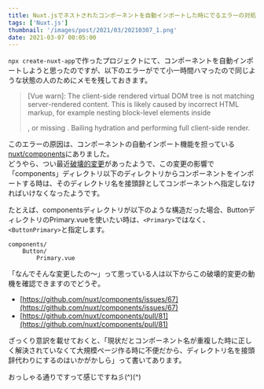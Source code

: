 ```yaml
---
title: Nuxt.jsでネストされたコンポーネントを自動インポートした時にでるエラーの対処法
tags: ['Nuxt.js']
thumbnail: '/images/post/2021/03/20210307_1.png'
date: 2021-03-07 00:05:00
---
```

`npx create-nuxt-app`で作ったプロジェクトにて、コンポーネントを自動インポートしようと思ったのですが、以下のエラーがでて小一時間ハマったので同じような状態の人のためにメモを残しておきます。  

> [Vue warn]: The client-side rendered virtual DOM tree is not matching server-rendered content. This is likely caused by incorrect HTML markup, for example nesting block-level elements inside <p>, or missing <tbody>. Bailing hydration and performing full client-side render.

このエラーの原因は、コンポーネントの自動インポート機能を担っている[nuxt/components](https://github.com/nuxt/components)にありました。  
どうやら、つい最近[破壊的変更](https://github.com/nuxt/components/releases/tag/v2.0.0-0)があったようで、この変更の影響で「components」ディレクトリ以下のディレクトリからコンポーネントをインポートする時は、そのディレクトリ名を接頭辞としてコンポーネントへ指定しなければいけなくなったようです。

たとえば、componentsディレクトリが以下のような構造だった場合、ButtonディレクトリのPrimary.vueを使いたい時は、`<Primary>`ではなく、`<ButtonPrimary>`と指定します。

```
components/
    Button/
        Primary.vue
```

「なんでそんな変更したの〜」って思っている人は以下からこの破壊的変更の動機を確認できますのでどうぞ。

- [https://github.com/nuxt/components/issues/67](https://github.com/nuxt/components/issues/67)
- [https://github.com/nuxt/components/pull/81](https://github.com/nuxt/components/pull/81)

ざっくり意訳を載せておくと、「現状だとコンポーネント名が重複した時に正しく解決されていなくて大規模ページ作る時に不便だから、ディレクトリ名を接頭辞代わりにするのはいかがかしら」って書いてあります。

おっしゃる通りですって感じですね彡(^)(^)